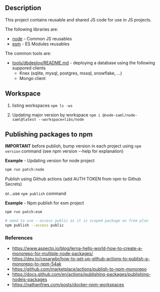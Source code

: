 ## Description

This project contains reusable and shared JS code for use in JS projects.

The following libraries are:
- [node](libs/node/README.md) - Common JS reusables
- [esm](libs/esm/README.md) - ES Modules reusables

The common tools are:
- [tools/dbdeploy/README.md]() - deploying a database using the following suppored clients
  - Knex (sqlite, mysql, postgres, mssql, snowflake, ...)
  - Mongo client

## Workspace

1. listing workspaces `npm ls -ws`

2. Updating major version by workspace `npm i @node-saml/node-saml@latest --workspace=libs/node`

## Publishing packages to npm

**IMPORTANT** before publish, bump version in each project using `npm version` command (see npm version --help for explanation)

**Example** - Updating version for node project

```bash
npm run patch:node
```

Publish using Github actions (add AUTH TOKEN from npm to Github Secrets)

or...use `npm publish` command

**Example** - Npm publish for esm project

```bash
npm run patch:esm

# need to use --access public as it is scoped package on free plan
npm publish --access public
```


### References

- https://www.aspecto.io/blog/lerna-hello-world-how-to-create-a-monorepo-for-multiple-node-packages/
- https://dev.to/cesarwbr/how-to-set-up-github-actions-to-publish-a-monorepo-to-npm-54ak
- https://github.com/marketplace/actions/publish-to-npm-monorepo
- https://docs.github.com/en/actions/publishing-packages/publishing-nodejs-packages
- https://nathanfries.com/posts/docker-npm-workspaces

